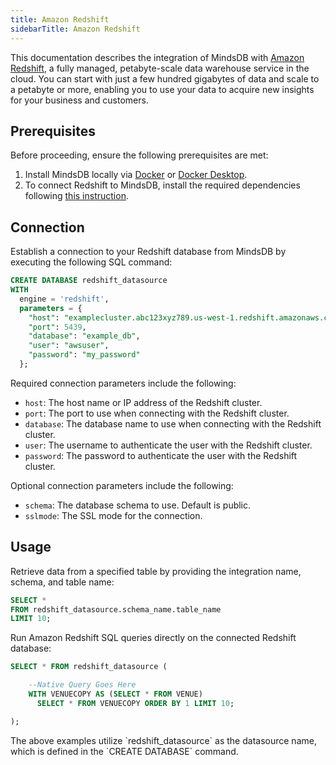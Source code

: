 ```yaml
---
title: Amazon Redshift
sidebarTitle: Amazon Redshift
---
```


This documentation describes the integration of MindsDB with [Amazon Redshift](https://docs.aws.amazon.com/redshift/latest/mgmt/welcome.html), a fully managed, petabyte-scale data warehouse service in the cloud. You can start with just a few hundred gigabytes of data and scale to a petabyte or more, enabling you to use your data to acquire new insights for your business and customers.

## Prerequisites

Before proceeding, ensure the following prerequisites are met:

1. Install MindsDB locally via [Docker](/setup/self-hosted/docker) or [Docker Desktop](/setup/self-hosted/docker-desktop).
2. To connect Redshift to MindsDB, install the required dependencies following [this instruction](/setup/self-hosted/docker#install-dependencies).

## Connection

Establish a connection to your Redshift database from MindsDB by executing the following SQL command:

```sql
CREATE DATABASE redshift_datasource
WITH
  engine = 'redshift',
  parameters = {
    "host": "examplecluster.abc123xyz789.us-west-1.redshift.amazonaws.com",
    "port": 5439,
    "database": "example_db",
    "user": "awsuser",
    "password": "my_password"
  };
```

Required connection parameters include the following:

* `host`: The host name or IP address of the Redshift cluster.
* `port`: The port to use when connecting with the Redshift cluster.
* `database`: The database name to use when connecting with the Redshift cluster.
* `user`: The username to authenticate the user with the Redshift cluster.
* `password`: The password to authenticate the user with the Redshift cluster.

Optional connection parameters include the following:

* `schema`: The database schema to use. Default is public.
* `sslmode`: The SSL mode for the connection.

## Usage

Retrieve data from a specified table by providing the integration name, schema, and table name:

```sql
SELECT *
FROM redshift_datasource.schema_name.table_name
LIMIT 10;
```

Run Amazon Redshift SQL queries directly on the connected Redshift database:

```sql
SELECT * FROM redshift_datasource (

    --Native Query Goes Here
    WITH VENUECOPY AS (SELECT * FROM VENUE)
      SELECT * FROM VENUECOPY ORDER BY 1 LIMIT 10;

);
```

<Note>
The above examples utilize `redshift_datasource` as the datasource name, which is defined in the `CREATE DATABASE` command.
</Note>